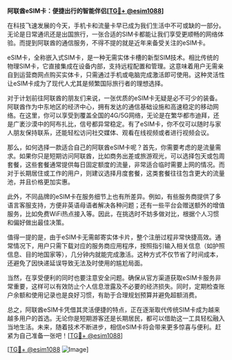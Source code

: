 **阿联酋eSIM卡：便捷出行的智能伴侣[[TG💪+ @esim1088](https://t.me/s/esim1088)]**

在科技飞速发展的今天，手机卡和流量卡早已成为我们生活中不可或缺的一部分。无论是日常通讯还是出国旅行，一张合适的SIM卡都能让我们享受更顺畅的网络体验。而提到阿联酋的通信服务，不得不提的就是近年来备受关注的eSIM卡。

eSIM卡，全称嵌入式SIM卡，是一种无需实体卡槽的新型SIM技术。相比传统的物理SIM卡，它直接集成在设备内部，支持远程配置和管理。这意味着用户无需亲自到运营商网点购买实体卡，只需通过手机或电脑完成激活即可使用。这种灵活性让eSIM卡成为了现代人尤其是频繁国际旅行者的理想选择。

对于计划前往阿联酋的朋友们来说，一张优质的eSIM卡无疑是必不可少的装备。阿联酋作为中东地区的经济中心，拥有发达的通信基础设施和高速稳定的移动网络。在这里，你可以享受到覆盖全国的4G/5G网络，无论是在繁华都市迪拜，还是广袤沙漠中的阿布扎比，信号都异常稳定。有了eSIM卡，你不仅可以随时与家人朋友保持联系，还能轻松访问社交媒体、观看在线视频或者进行视频会议。

那么，如何选择一款适合自己的阿联酋eSIM卡呢？首先，你需要考虑的是流量需求。如果你只是短期访问阿联酋，比如商务出差或旅游观光，可以选择包天或包周套餐，这些套餐通常提供每日固定额度的流量，非常适合临时需要上网的情况。而对于长期居住或工作的用户，则建议选择月度套餐，这类套餐往往包含更大的流量池，并且价格更加实惠。

此外，不同品牌的eSIM卡在服务细节上也有所差异。例如，有些服务商提供了多语言客服支持，方便非英语母语者解决各种问题；还有一些平台会赠送额外的增值服务，比如免费WiFi热点接入等。因此，在挑选时不妨多做对比，根据个人习惯和偏好做出最佳决策。

值得一提的是，由于eSIM卡无需邮寄实体卡片，整个注册过程非常快捷高效。通常情况下，用户只需下载对应的服务商应用程序，按照指引输入相关信息（如护照信息、目的地国家等），几分钟内就能完成激活。这种方式不仅节省了时间成本，还避免了因快递延误导致无法及时使用的尴尬局面。

当然，在享受便利的同时也要注意安全问题。确保从官方渠道获取eSIM卡服务非常重要，这样可以有效防止个人信息泄露及不必要的经济损失。同时，定期检查账户余额和使用记录也是良好习惯，有助于合理规划预算并避免超额消费。

总之，阿联酋eSIM卡凭借其灵活便捷的特点，正在逐渐取代传统SIM卡成为越来越多用户的首选。无论你是短期游客还是长期居民，都可以借助这一工具轻松融入当地生活。未来，随着技术不断进步，相信eSIM卡将会带来更多惊喜与便利。赶紧为自己准备一张吧！[[TG💪+ @esim1088](https://t.me/s/esim1088)]

[[TG💪+ @esim1088](https://t.me/s/esim1088) ![Image](https://i.postimg.cc/4NQfJmqS/Snipaste-2025-05-13-00-14-12.png)]